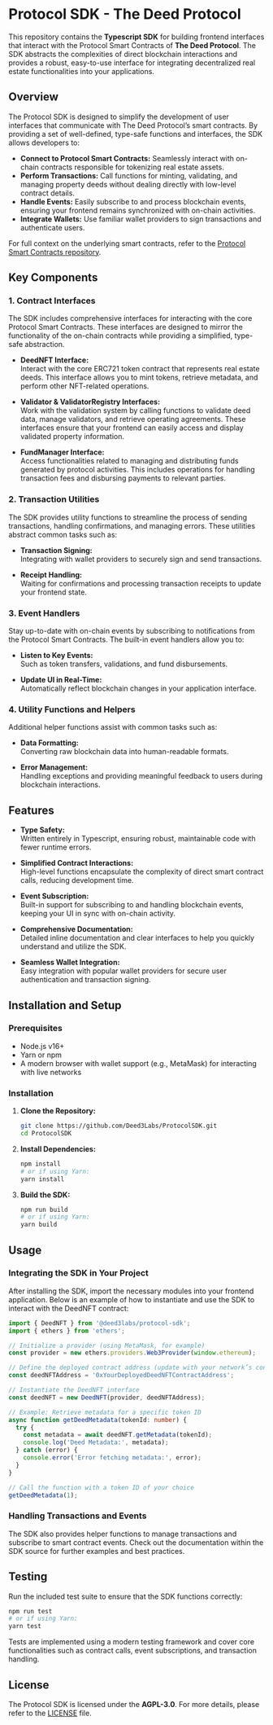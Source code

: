 # Protocol SDK - The Deed Protocol

This repository contains the **Typescript SDK** for building frontend interfaces that interact with the Protocol Smart Contracts of **The Deed Protocol**. The SDK abstracts the complexities of direct blockchain interactions and provides a robust, easy-to-use interface for integrating decentralized real estate functionalities into your applications.

## Overview

The Protocol SDK is designed to simplify the development of user interfaces that communicate with The Deed Protocol’s smart contracts. By providing a set of well-defined, type-safe functions and interfaces, the SDK allows developers to:

- **Connect to Protocol Smart Contracts:** Seamlessly interact with on-chain contracts responsible for tokenizing real estate assets.
- **Perform Transactions:** Call functions for minting, validating, and managing property deeds without dealing directly with low-level contract details.
- **Handle Events:** Easily subscribe to and process blockchain events, ensuring your frontend remains synchronized with on-chain activities.
- **Integrate Wallets:** Use familiar wallet providers to sign transactions and authenticate users.

For full context on the underlying smart contracts, refer to the [Protocol Smart Contracts repository](https://github.com/Deed3Labs/Protocol-Contracts/tree/contract-changes).

## Key Components

### 1. Contract Interfaces

The SDK includes comprehensive interfaces for interacting with the core Protocol Smart Contracts. These interfaces are designed to mirror the functionality of the on-chain contracts while providing a simplified, type-safe abstraction.

- **DeedNFT Interface:**  
  Interact with the core ERC721 token contract that represents real estate deeds. This interface allows you to mint tokens, retrieve metadata, and perform other NFT-related operations.

- **Validator & ValidatorRegistry Interfaces:**  
  Work with the validation system by calling functions to validate deed data, manage validators, and retrieve operating agreements. These interfaces ensure that your frontend can easily access and display validated property information.

- **FundManager Interface:**  
  Access functionalities related to managing and distributing funds generated by protocol activities. This includes operations for handling transaction fees and disbursing payments to relevant parties.

### 2. Transaction Utilities

The SDK provides utility functions to streamline the process of sending transactions, handling confirmations, and managing errors. These utilities abstract common tasks such as:

- **Transaction Signing:**  
  Integrating with wallet providers to securely sign and send transactions.
  
- **Receipt Handling:**  
  Waiting for confirmations and processing transaction receipts to update your frontend state.

### 3. Event Handlers

Stay up-to-date with on-chain events by subscribing to notifications from the Protocol Smart Contracts. The built-in event handlers allow you to:

- **Listen to Key Events:**  
  Such as token transfers, validations, and fund disbursements.
  
- **Update UI in Real-Time:**  
  Automatically reflect blockchain changes in your application interface.

### 4. Utility Functions and Helpers

Additional helper functions assist with common tasks such as:

- **Data Formatting:**  
  Converting raw blockchain data into human-readable formats.
  
- **Error Management:**  
  Handling exceptions and providing meaningful feedback to users during blockchain interactions.

## Features

- **Type Safety:**  
  Written entirely in Typescript, ensuring robust, maintainable code with fewer runtime errors.

- **Simplified Contract Interactions:**  
  High-level functions encapsulate the complexity of direct smart contract calls, reducing development time.

- **Event Subscription:**  
  Built-in support for subscribing to and handling blockchain events, keeping your UI in sync with on-chain activity.

- **Comprehensive Documentation:**  
  Detailed inline documentation and clear interfaces to help you quickly understand and utilize the SDK.

- **Seamless Wallet Integration:**  
  Easy integration with popular wallet providers for secure user authentication and transaction signing.

## Installation and Setup

### Prerequisites

- Node.js v16+
- Yarn or npm
- A modern browser with wallet support (e.g., MetaMask) for interacting with live networks

### Installation

1. **Clone the Repository:**

   ```bash
   git clone https://github.com/Deed3Labs/ProtocolSDK.git
   cd ProtocolSDK
   ```

2. **Install Dependencies:**

   ```bash
   npm install
   # or if using Yarn:
   yarn install
   ```

3. **Build the SDK:**

   ```bash
   npm run build
   # or if using Yarn:
   yarn build
   ```

## Usage

### Integrating the SDK in Your Project

After installing the SDK, import the necessary modules into your frontend application. Below is an example of how to instantiate and use the SDK to interact with the DeedNFT contract:

```typescript
import { DeedNFT } from '@deed3labs/protocol-sdk';
import { ethers } from 'ethers';

// Initialize a provider (using MetaMask, for example)
const provider = new ethers.providers.Web3Provider(window.ethereum);

// Define the deployed contract address (update with your network’s contract address)
const deedNFTAddress = '0xYourDeployedDeedNFTContractAddress';

// Instantiate the DeedNFT interface
const deedNFT = new DeedNFT(provider, deedNFTAddress);

// Example: Retrieve metadata for a specific token ID
async function getDeedMetadata(tokenId: number) {
  try {
    const metadata = await deedNFT.getMetadata(tokenId);
    console.log('Deed Metadata:', metadata);
  } catch (error) {
    console.error('Error fetching metadata:', error);
  }
}

// Call the function with a token ID of your choice
getDeedMetadata(1);
```

### Handling Transactions and Events

The SDK also provides helper functions to manage transactions and subscribe to smart contract events. Check out the documentation within the SDK source for further examples and best practices.

## Testing

Run the included test suite to ensure that the SDK functions correctly:

```bash
npm run test
# or if using Yarn:
yarn test
```

Tests are implemented using a modern testing framework and cover core functionalities such as contract calls, event subscriptions, and transaction handling.

## License

The Protocol SDK is licensed under the **AGPL-3.0**. For more details, please refer to the [LICENSE](LICENSE) file.

